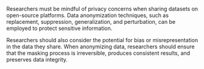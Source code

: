 Researchers must be mindful of privacy concerns when sharing datasets on open-source platforms. Data anonymization techniques, such as replacement, suppression, generalization, and perturbation, can be employed to protect sensitive information.

Researchers should also consider the potential for bias or misrepresentation in the data they share. When anonymizing data, researchers should ensure that the masking process is irreversible, produces consistent results, and preserves data integrity.